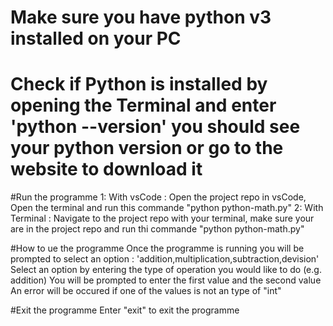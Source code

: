 # Make sure you have python v3 installed on your PC
# Check if Python is installed by opening the Terminal and enter 'python --version' you should see your python version or go to the website to download it 

#Run the programme 
 1: With vsCode : Open the project repo in vsCode, Open the terminal and run this commande "python python-math.py"
 2: With Terminal : Navigate to the project repo with your terminal, make sure your are in the project repo and run thi commande "python python-math.py"

 #How to ue the programme 
 Once the programme is running you will be prompted to select an option : 'addition,multiplication,subtraction,devision'
 Select an option by entering the type of operation you would like to do (e.g. addition)
 You will be prompted to enter the first value and the second value 
 An error will be occured if one of the values is not an type of "int"

 #Exit the programme 
 Enter "exit" to exit the programme
